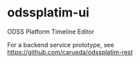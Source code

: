odssplatim-ui
=============

ODSS Platform Timeline Editor


For a backend service prototype, see https://github.com/carueda/odssplatim-rest
